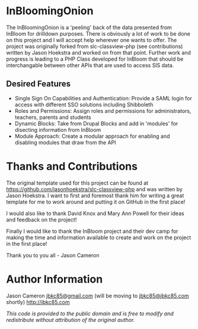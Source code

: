 InBloomingOnion
=============

The InBloomingOnion is a 'peeling' back of the data presented from InBloom for drilldown purposes.  There is obviously a lot of work to be done on this project and I will accept help wherever one wants to offer.  The project was originally forked from slc-classview-php (see contributions) written by Jason Hoekstra and worked on from that point.  Further work and progress is leading to a PHP Class developed for InBloom that should be interchangable between other APIs that are used to access SIS data.

Desired Features
------
* Single Sign On Capabilities and Authentication: Provide a SAML login for access with different SSO solutions including Shibboleth
* Roles and Permissions: Assign roles and permissions for administrators, teachers, parents and students
* Dynamic Blocks: Take from Drupal Blocks and add in 'modules' for disecting information from InBloom
* Module Approach: Create a modular approach for enabling and disabling modules that draw from the API

Thanks and Contributions
=============
The original template used for this project can be found at https://github.com/jasonhoekstra/slc-classview-php and was written by Jason Hoekstra.  I want to first and foremost thank him for writing a great template for me to work around and putting it on GitHub in the first place!

I would also like to thank David Knox and Mary Ann Powell for their ideas and feedback on the project!

Finally I would like to thank the InBloom project and their dev camp for making the time and information available to create and work on the project in the first place!

Thank you to you all - Jason Cameron

Author Information
=============
Jason Cameron
jbkc85@gmail.com (will be moving to jbkc85@jbkc85.com shortly)
http://jbkc85.com


*This code is provided to the public domain and is free to modify and redistribute without attribution of the original author.*
